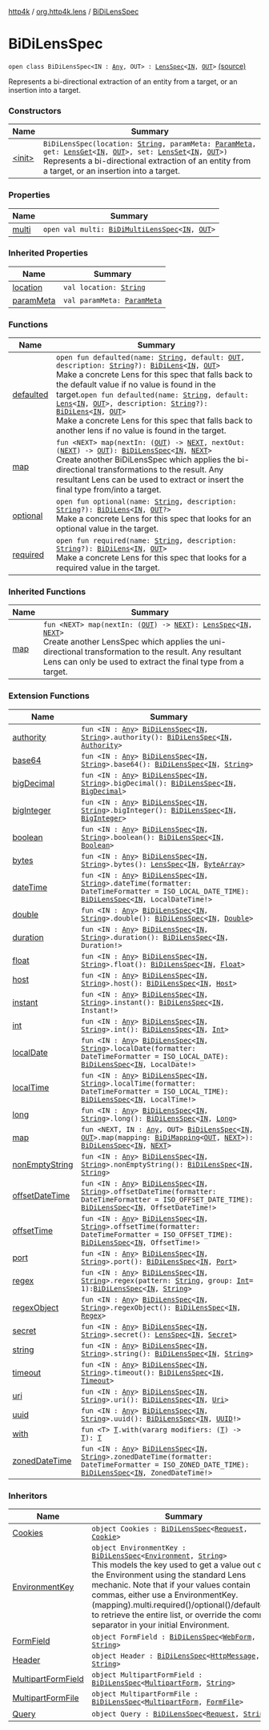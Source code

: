 [http4k](../../index.md) / [org.http4k.lens](../index.md) / [BiDiLensSpec](./index.md)

# BiDiLensSpec

`open class BiDiLensSpec<IN : `[`Any`](https://kotlinlang.org/api/latest/jvm/stdlib/kotlin/-any/index.html)`, OUT> : `[`LensSpec`](../-lens-spec/index.md)`<`[`IN`](index.md#IN)`, `[`OUT`](index.md#OUT)`>` [(source)](https://github.com/http4k/http4k/blob/master/http4k-core/src/main/kotlin/org/http4k/lens/lensSpec.kt#L139)

Represents a bi-directional extraction of an entity from a target, or an insertion into a target.

### Constructors

| Name | Summary |
|---|---|
| [&lt;init&gt;](-init-.md) | `BiDiLensSpec(location: `[`String`](https://kotlinlang.org/api/latest/jvm/stdlib/kotlin/-string/index.html)`, paramMeta: `[`ParamMeta`](../-param-meta/index.md)`, get: `[`LensGet`](../-lens-get/index.md)`<`[`IN`](index.md#IN)`, `[`OUT`](index.md#OUT)`>, set: `[`LensSet`](../-lens-set/index.md)`<`[`IN`](index.md#IN)`, `[`OUT`](index.md#OUT)`>)`<br>Represents a bi-directional extraction of an entity from a target, or an insertion into a target. |

### Properties

| Name | Summary |
|---|---|
| [multi](multi.md) | `open val multi: `[`BiDiMultiLensSpec`](../-bi-di-multi-lens-spec/index.md)`<`[`IN`](index.md#IN)`, `[`OUT`](index.md#OUT)`>` |

### Inherited Properties

| Name | Summary |
|---|---|
| [location](../-lens-spec/location.md) | `val location: `[`String`](https://kotlinlang.org/api/latest/jvm/stdlib/kotlin/-string/index.html) |
| [paramMeta](../-lens-spec/param-meta.md) | `val paramMeta: `[`ParamMeta`](../-param-meta/index.md) |

### Functions

| Name | Summary |
|---|---|
| [defaulted](defaulted.md) | `open fun defaulted(name: `[`String`](https://kotlinlang.org/api/latest/jvm/stdlib/kotlin/-string/index.html)`, default: `[`OUT`](index.md#OUT)`, description: `[`String`](https://kotlinlang.org/api/latest/jvm/stdlib/kotlin/-string/index.html)`?): `[`BiDiLens`](../-bi-di-lens/index.md)`<`[`IN`](index.md#IN)`, `[`OUT`](index.md#OUT)`>`<br>Make a concrete Lens for this spec that falls back to the default value if no value is found in the target.`open fun defaulted(name: `[`String`](https://kotlinlang.org/api/latest/jvm/stdlib/kotlin/-string/index.html)`, default: `[`Lens`](../-lens/index.md)`<`[`IN`](index.md#IN)`, `[`OUT`](index.md#OUT)`>, description: `[`String`](https://kotlinlang.org/api/latest/jvm/stdlib/kotlin/-string/index.html)`?): `[`BiDiLens`](../-bi-di-lens/index.md)`<`[`IN`](index.md#IN)`, `[`OUT`](index.md#OUT)`>`<br>Make a concrete Lens for this spec that falls back to another lens if no value is found in the target. |
| [map](map.md) | `fun <NEXT> map(nextIn: (`[`OUT`](index.md#OUT)`) -> `[`NEXT`](map.md#NEXT)`, nextOut: (`[`NEXT`](map.md#NEXT)`) -> `[`OUT`](index.md#OUT)`): `[`BiDiLensSpec`](./index.md)`<`[`IN`](index.md#IN)`, `[`NEXT`](map.md#NEXT)`>`<br>Create another BiDiLensSpec which applies the bi-directional transformations to the result. Any resultant Lens can be used to extract or insert the final type from/into a target. |
| [optional](optional.md) | `open fun optional(name: `[`String`](https://kotlinlang.org/api/latest/jvm/stdlib/kotlin/-string/index.html)`, description: `[`String`](https://kotlinlang.org/api/latest/jvm/stdlib/kotlin/-string/index.html)`?): `[`BiDiLens`](../-bi-di-lens/index.md)`<`[`IN`](index.md#IN)`, `[`OUT`](index.md#OUT)`?>`<br>Make a concrete Lens for this spec that looks for an optional value in the target. |
| [required](required.md) | `open fun required(name: `[`String`](https://kotlinlang.org/api/latest/jvm/stdlib/kotlin/-string/index.html)`, description: `[`String`](https://kotlinlang.org/api/latest/jvm/stdlib/kotlin/-string/index.html)`?): `[`BiDiLens`](../-bi-di-lens/index.md)`<`[`IN`](index.md#IN)`, `[`OUT`](index.md#OUT)`>`<br>Make a concrete Lens for this spec that looks for a required value in the target. |

### Inherited Functions

| Name | Summary |
|---|---|
| [map](../-lens-spec/map.md) | `fun <NEXT> map(nextIn: (`[`OUT`](../-lens-spec/index.md#OUT)`) -> `[`NEXT`](../-lens-spec/map.md#NEXT)`): `[`LensSpec`](../-lens-spec/index.md)`<`[`IN`](../-lens-spec/index.md#IN)`, `[`NEXT`](../-lens-spec/map.md#NEXT)`>`<br>Create another LensSpec which applies the uni-directional transformation to the result. Any resultant Lens can only be used to extract the final type from a target. |

### Extension Functions

| Name | Summary |
|---|---|
| [authority](../authority.md) | `fun <IN : `[`Any`](https://kotlinlang.org/api/latest/jvm/stdlib/kotlin/-any/index.html)`> `[`BiDiLensSpec`](./index.md)`<`[`IN`](../authority.md#IN)`, `[`String`](https://kotlinlang.org/api/latest/jvm/stdlib/kotlin/-string/index.html)`>.authority(): `[`BiDiLensSpec`](./index.md)`<`[`IN`](../authority.md#IN)`, `[`Authority`](../../org.http4k.cloudnative.env/-authority/index.md)`>` |
| [base64](../base64.md) | `fun <IN : `[`Any`](https://kotlinlang.org/api/latest/jvm/stdlib/kotlin/-any/index.html)`> `[`BiDiLensSpec`](./index.md)`<`[`IN`](../base64.md#IN)`, `[`String`](https://kotlinlang.org/api/latest/jvm/stdlib/kotlin/-string/index.html)`>.base64(): `[`BiDiLensSpec`](./index.md)`<`[`IN`](../base64.md#IN)`, `[`String`](https://kotlinlang.org/api/latest/jvm/stdlib/kotlin/-string/index.html)`>` |
| [bigDecimal](../big-decimal.md) | `fun <IN : `[`Any`](https://kotlinlang.org/api/latest/jvm/stdlib/kotlin/-any/index.html)`> `[`BiDiLensSpec`](./index.md)`<`[`IN`](../big-decimal.md#IN)`, `[`String`](https://kotlinlang.org/api/latest/jvm/stdlib/kotlin/-string/index.html)`>.bigDecimal(): `[`BiDiLensSpec`](./index.md)`<`[`IN`](../big-decimal.md#IN)`, `[`BigDecimal`](https://docs.oracle.com/javase/6/docs/api/java/math/BigDecimal.html)`>` |
| [bigInteger](../big-integer.md) | `fun <IN : `[`Any`](https://kotlinlang.org/api/latest/jvm/stdlib/kotlin/-any/index.html)`> `[`BiDiLensSpec`](./index.md)`<`[`IN`](../big-integer.md#IN)`, `[`String`](https://kotlinlang.org/api/latest/jvm/stdlib/kotlin/-string/index.html)`>.bigInteger(): `[`BiDiLensSpec`](./index.md)`<`[`IN`](../big-integer.md#IN)`, `[`BigInteger`](https://docs.oracle.com/javase/6/docs/api/java/math/BigInteger.html)`>` |
| [boolean](../boolean.md) | `fun <IN : `[`Any`](https://kotlinlang.org/api/latest/jvm/stdlib/kotlin/-any/index.html)`> `[`BiDiLensSpec`](./index.md)`<`[`IN`](../boolean.md#IN)`, `[`String`](https://kotlinlang.org/api/latest/jvm/stdlib/kotlin/-string/index.html)`>.boolean(): `[`BiDiLensSpec`](./index.md)`<`[`IN`](../boolean.md#IN)`, `[`Boolean`](https://kotlinlang.org/api/latest/jvm/stdlib/kotlin/-boolean/index.html)`>` |
| [bytes](../bytes.md) | `fun <IN : `[`Any`](https://kotlinlang.org/api/latest/jvm/stdlib/kotlin/-any/index.html)`> `[`BiDiLensSpec`](./index.md)`<`[`IN`](../bytes.md#IN)`, `[`String`](https://kotlinlang.org/api/latest/jvm/stdlib/kotlin/-string/index.html)`>.bytes(): `[`LensSpec`](../-lens-spec/index.md)`<`[`IN`](../bytes.md#IN)`, `[`ByteArray`](https://kotlinlang.org/api/latest/jvm/stdlib/kotlin/-byte-array/index.html)`>` |
| [dateTime](../date-time.md) | `fun <IN : `[`Any`](https://kotlinlang.org/api/latest/jvm/stdlib/kotlin/-any/index.html)`> `[`BiDiLensSpec`](./index.md)`<`[`IN`](../date-time.md#IN)`, `[`String`](https://kotlinlang.org/api/latest/jvm/stdlib/kotlin/-string/index.html)`>.dateTime(formatter: DateTimeFormatter = ISO_LOCAL_DATE_TIME): `[`BiDiLensSpec`](./index.md)`<`[`IN`](../date-time.md#IN)`, LocalDateTime!>` |
| [double](../double.md) | `fun <IN : `[`Any`](https://kotlinlang.org/api/latest/jvm/stdlib/kotlin/-any/index.html)`> `[`BiDiLensSpec`](./index.md)`<`[`IN`](../double.md#IN)`, `[`String`](https://kotlinlang.org/api/latest/jvm/stdlib/kotlin/-string/index.html)`>.double(): `[`BiDiLensSpec`](./index.md)`<`[`IN`](../double.md#IN)`, `[`Double`](https://kotlinlang.org/api/latest/jvm/stdlib/kotlin/-double/index.html)`>` |
| [duration](../duration.md) | `fun <IN : `[`Any`](https://kotlinlang.org/api/latest/jvm/stdlib/kotlin/-any/index.html)`> `[`BiDiLensSpec`](./index.md)`<`[`IN`](../duration.md#IN)`, `[`String`](https://kotlinlang.org/api/latest/jvm/stdlib/kotlin/-string/index.html)`>.duration(): `[`BiDiLensSpec`](./index.md)`<`[`IN`](../duration.md#IN)`, Duration!>` |
| [float](../float.md) | `fun <IN : `[`Any`](https://kotlinlang.org/api/latest/jvm/stdlib/kotlin/-any/index.html)`> `[`BiDiLensSpec`](./index.md)`<`[`IN`](../float.md#IN)`, `[`String`](https://kotlinlang.org/api/latest/jvm/stdlib/kotlin/-string/index.html)`>.float(): `[`BiDiLensSpec`](./index.md)`<`[`IN`](../float.md#IN)`, `[`Float`](https://kotlinlang.org/api/latest/jvm/stdlib/kotlin/-float/index.html)`>` |
| [host](../host.md) | `fun <IN : `[`Any`](https://kotlinlang.org/api/latest/jvm/stdlib/kotlin/-any/index.html)`> `[`BiDiLensSpec`](./index.md)`<`[`IN`](../host.md#IN)`, `[`String`](https://kotlinlang.org/api/latest/jvm/stdlib/kotlin/-string/index.html)`>.host(): `[`BiDiLensSpec`](./index.md)`<`[`IN`](../host.md#IN)`, `[`Host`](../../org.http4k.cloudnative.env/-host/index.md)`>` |
| [instant](../instant.md) | `fun <IN : `[`Any`](https://kotlinlang.org/api/latest/jvm/stdlib/kotlin/-any/index.html)`> `[`BiDiLensSpec`](./index.md)`<`[`IN`](../instant.md#IN)`, `[`String`](https://kotlinlang.org/api/latest/jvm/stdlib/kotlin/-string/index.html)`>.instant(): `[`BiDiLensSpec`](./index.md)`<`[`IN`](../instant.md#IN)`, Instant!>` |
| [int](../int.md) | `fun <IN : `[`Any`](https://kotlinlang.org/api/latest/jvm/stdlib/kotlin/-any/index.html)`> `[`BiDiLensSpec`](./index.md)`<`[`IN`](../int.md#IN)`, `[`String`](https://kotlinlang.org/api/latest/jvm/stdlib/kotlin/-string/index.html)`>.int(): `[`BiDiLensSpec`](./index.md)`<`[`IN`](../int.md#IN)`, `[`Int`](https://kotlinlang.org/api/latest/jvm/stdlib/kotlin/-int/index.html)`>` |
| [localDate](../local-date.md) | `fun <IN : `[`Any`](https://kotlinlang.org/api/latest/jvm/stdlib/kotlin/-any/index.html)`> `[`BiDiLensSpec`](./index.md)`<`[`IN`](../local-date.md#IN)`, `[`String`](https://kotlinlang.org/api/latest/jvm/stdlib/kotlin/-string/index.html)`>.localDate(formatter: DateTimeFormatter = ISO_LOCAL_DATE): `[`BiDiLensSpec`](./index.md)`<`[`IN`](../local-date.md#IN)`, LocalDate!>` |
| [localTime](../local-time.md) | `fun <IN : `[`Any`](https://kotlinlang.org/api/latest/jvm/stdlib/kotlin/-any/index.html)`> `[`BiDiLensSpec`](./index.md)`<`[`IN`](../local-time.md#IN)`, `[`String`](https://kotlinlang.org/api/latest/jvm/stdlib/kotlin/-string/index.html)`>.localTime(formatter: DateTimeFormatter = ISO_LOCAL_TIME): `[`BiDiLensSpec`](./index.md)`<`[`IN`](../local-time.md#IN)`, LocalTime!>` |
| [long](../long.md) | `fun <IN : `[`Any`](https://kotlinlang.org/api/latest/jvm/stdlib/kotlin/-any/index.html)`> `[`BiDiLensSpec`](./index.md)`<`[`IN`](../long.md#IN)`, `[`String`](https://kotlinlang.org/api/latest/jvm/stdlib/kotlin/-string/index.html)`>.long(): `[`BiDiLensSpec`](./index.md)`<`[`IN`](../long.md#IN)`, `[`Long`](https://kotlinlang.org/api/latest/jvm/stdlib/kotlin/-long/index.html)`>` |
| [map](../map.md) | `fun <NEXT, IN : `[`Any`](https://kotlinlang.org/api/latest/jvm/stdlib/kotlin/-any/index.html)`, OUT> `[`BiDiLensSpec`](./index.md)`<`[`IN`](../map.md#IN)`, `[`OUT`](../map.md#OUT)`>.map(mapping: `[`BiDiMapping`](../-bi-di-mapping/index.md)`<`[`OUT`](../map.md#OUT)`, `[`NEXT`](../map.md#NEXT)`>): `[`BiDiLensSpec`](./index.md)`<`[`IN`](../map.md#IN)`, `[`NEXT`](../map.md#NEXT)`>` |
| [nonEmptyString](../non-empty-string.md) | `fun <IN : `[`Any`](https://kotlinlang.org/api/latest/jvm/stdlib/kotlin/-any/index.html)`> `[`BiDiLensSpec`](./index.md)`<`[`IN`](../non-empty-string.md#IN)`, `[`String`](https://kotlinlang.org/api/latest/jvm/stdlib/kotlin/-string/index.html)`>.nonEmptyString(): `[`BiDiLensSpec`](./index.md)`<`[`IN`](../non-empty-string.md#IN)`, `[`String`](https://kotlinlang.org/api/latest/jvm/stdlib/kotlin/-string/index.html)`>` |
| [offsetDateTime](../offset-date-time.md) | `fun <IN : `[`Any`](https://kotlinlang.org/api/latest/jvm/stdlib/kotlin/-any/index.html)`> `[`BiDiLensSpec`](./index.md)`<`[`IN`](../offset-date-time.md#IN)`, `[`String`](https://kotlinlang.org/api/latest/jvm/stdlib/kotlin/-string/index.html)`>.offsetDateTime(formatter: DateTimeFormatter = ISO_OFFSET_DATE_TIME): `[`BiDiLensSpec`](./index.md)`<`[`IN`](../offset-date-time.md#IN)`, OffsetDateTime!>` |
| [offsetTime](../offset-time.md) | `fun <IN : `[`Any`](https://kotlinlang.org/api/latest/jvm/stdlib/kotlin/-any/index.html)`> `[`BiDiLensSpec`](./index.md)`<`[`IN`](../offset-time.md#IN)`, `[`String`](https://kotlinlang.org/api/latest/jvm/stdlib/kotlin/-string/index.html)`>.offsetTime(formatter: DateTimeFormatter = ISO_OFFSET_TIME): `[`BiDiLensSpec`](./index.md)`<`[`IN`](../offset-time.md#IN)`, OffsetTime!>` |
| [port](../port.md) | `fun <IN : `[`Any`](https://kotlinlang.org/api/latest/jvm/stdlib/kotlin/-any/index.html)`> `[`BiDiLensSpec`](./index.md)`<`[`IN`](../port.md#IN)`, `[`String`](https://kotlinlang.org/api/latest/jvm/stdlib/kotlin/-string/index.html)`>.port(): `[`BiDiLensSpec`](./index.md)`<`[`IN`](../port.md#IN)`, `[`Port`](../../org.http4k.cloudnative.env/-port/index.md)`>` |
| [regex](../regex.md) | `fun <IN : `[`Any`](https://kotlinlang.org/api/latest/jvm/stdlib/kotlin/-any/index.html)`> `[`BiDiLensSpec`](./index.md)`<`[`IN`](../regex.md#IN)`, `[`String`](https://kotlinlang.org/api/latest/jvm/stdlib/kotlin/-string/index.html)`>.regex(pattern: `[`String`](https://kotlinlang.org/api/latest/jvm/stdlib/kotlin/-string/index.html)`, group: `[`Int`](https://kotlinlang.org/api/latest/jvm/stdlib/kotlin/-int/index.html)` = 1): `[`BiDiLensSpec`](./index.md)`<`[`IN`](../regex.md#IN)`, `[`String`](https://kotlinlang.org/api/latest/jvm/stdlib/kotlin/-string/index.html)`>` |
| [regexObject](../regex-object.md) | `fun <IN : `[`Any`](https://kotlinlang.org/api/latest/jvm/stdlib/kotlin/-any/index.html)`> `[`BiDiLensSpec`](./index.md)`<`[`IN`](../regex-object.md#IN)`, `[`String`](https://kotlinlang.org/api/latest/jvm/stdlib/kotlin/-string/index.html)`>.regexObject(): `[`BiDiLensSpec`](./index.md)`<`[`IN`](../regex-object.md#IN)`, `[`Regex`](https://kotlinlang.org/api/latest/jvm/stdlib/kotlin.text/-regex/index.html)`>` |
| [secret](../secret.md) | `fun <IN : `[`Any`](https://kotlinlang.org/api/latest/jvm/stdlib/kotlin/-any/index.html)`> `[`BiDiLensSpec`](./index.md)`<`[`IN`](../secret.md#IN)`, `[`String`](https://kotlinlang.org/api/latest/jvm/stdlib/kotlin/-string/index.html)`>.secret(): `[`LensSpec`](../-lens-spec/index.md)`<`[`IN`](../secret.md#IN)`, `[`Secret`](../../org.http4k.cloudnative.env/-secret/index.md)`>` |
| [string](../string.md) | `fun <IN : `[`Any`](https://kotlinlang.org/api/latest/jvm/stdlib/kotlin/-any/index.html)`> `[`BiDiLensSpec`](./index.md)`<`[`IN`](../string.md#IN)`, `[`String`](https://kotlinlang.org/api/latest/jvm/stdlib/kotlin/-string/index.html)`>.string(): `[`BiDiLensSpec`](./index.md)`<`[`IN`](../string.md#IN)`, `[`String`](https://kotlinlang.org/api/latest/jvm/stdlib/kotlin/-string/index.html)`>` |
| [timeout](../timeout.md) | `fun <IN : `[`Any`](https://kotlinlang.org/api/latest/jvm/stdlib/kotlin/-any/index.html)`> `[`BiDiLensSpec`](./index.md)`<`[`IN`](../timeout.md#IN)`, `[`String`](https://kotlinlang.org/api/latest/jvm/stdlib/kotlin/-string/index.html)`>.timeout(): `[`BiDiLensSpec`](./index.md)`<`[`IN`](../timeout.md#IN)`, `[`Timeout`](../../org.http4k.cloudnative.env/-timeout/index.md)`>` |
| [uri](../uri.md) | `fun <IN : `[`Any`](https://kotlinlang.org/api/latest/jvm/stdlib/kotlin/-any/index.html)`> `[`BiDiLensSpec`](./index.md)`<`[`IN`](../uri.md#IN)`, `[`String`](https://kotlinlang.org/api/latest/jvm/stdlib/kotlin/-string/index.html)`>.uri(): `[`BiDiLensSpec`](./index.md)`<`[`IN`](../uri.md#IN)`, `[`Uri`](../../org.http4k.core/-uri/index.md)`>` |
| [uuid](../uuid.md) | `fun <IN : `[`Any`](https://kotlinlang.org/api/latest/jvm/stdlib/kotlin/-any/index.html)`> `[`BiDiLensSpec`](./index.md)`<`[`IN`](../uuid.md#IN)`, `[`String`](https://kotlinlang.org/api/latest/jvm/stdlib/kotlin/-string/index.html)`>.uuid(): `[`BiDiLensSpec`](./index.md)`<`[`IN`](../uuid.md#IN)`, `[`UUID`](https://docs.oracle.com/javase/6/docs/api/java/util/UUID.html)`!>` |
| [with](../../org.http4k.core/with.md) | `fun <T> `[`T`](../../org.http4k.core/with.md#T)`.with(vararg modifiers: (`[`T`](../../org.http4k.core/with.md#T)`) -> `[`T`](../../org.http4k.core/with.md#T)`): `[`T`](../../org.http4k.core/with.md#T) |
| [zonedDateTime](../zoned-date-time.md) | `fun <IN : `[`Any`](https://kotlinlang.org/api/latest/jvm/stdlib/kotlin/-any/index.html)`> `[`BiDiLensSpec`](./index.md)`<`[`IN`](../zoned-date-time.md#IN)`, `[`String`](https://kotlinlang.org/api/latest/jvm/stdlib/kotlin/-string/index.html)`>.zonedDateTime(formatter: DateTimeFormatter = ISO_ZONED_DATE_TIME): `[`BiDiLensSpec`](./index.md)`<`[`IN`](../zoned-date-time.md#IN)`, ZonedDateTime!>` |

### Inheritors

| Name | Summary |
|---|---|
| [Cookies](../-cookies.md) | `object Cookies : `[`BiDiLensSpec`](./index.md)`<`[`Request`](../../org.http4k.core/-request/index.md)`, `[`Cookie`](../../org.http4k.core.cookie/-cookie/index.md)`>` |
| [EnvironmentKey](../../org.http4k.cloudnative.env/-environment-key/index.md) | `object EnvironmentKey : `[`BiDiLensSpec`](./index.md)`<`[`Environment`](../../org.http4k.cloudnative.env/-environment/index.md)`, `[`String`](https://kotlinlang.org/api/latest/jvm/stdlib/kotlin/-string/index.html)`>`<br>This models the key used to get a value out of the Environment using the standard Lens mechanic. Note that if your values contain commas, either use a EnvironmentKey.(mapping).multi.required()/optional()/defaulted() to retrieve the entire list, or override the comma separator in your initial Environment. |
| [FormField](../-form-field.md) | `object FormField : `[`BiDiLensSpec`](./index.md)`<`[`WebForm`](../-web-form/index.md)`, `[`String`](https://kotlinlang.org/api/latest/jvm/stdlib/kotlin/-string/index.html)`>` |
| [Header](../-header/index.md) | `object Header : `[`BiDiLensSpec`](./index.md)`<`[`HttpMessage`](../../org.http4k.core/-http-message/index.md)`, `[`String`](https://kotlinlang.org/api/latest/jvm/stdlib/kotlin/-string/index.html)`>` |
| [MultipartFormField](../-multipart-form-field.md) | `object MultipartFormField : `[`BiDiLensSpec`](./index.md)`<`[`MultipartForm`](../-multipart-form/index.md)`, `[`String`](https://kotlinlang.org/api/latest/jvm/stdlib/kotlin/-string/index.html)`>` |
| [MultipartFormFile](../-multipart-form-file.md) | `object MultipartFormFile : `[`BiDiLensSpec`](./index.md)`<`[`MultipartForm`](../-multipart-form/index.md)`, `[`FormFile`](../../org.http4k.core/-form-file/index.md)`>` |
| [Query](../-query.md) | `object Query : `[`BiDiLensSpec`](./index.md)`<`[`Request`](../../org.http4k.core/-request/index.md)`, `[`String`](https://kotlinlang.org/api/latest/jvm/stdlib/kotlin/-string/index.html)`>` |
